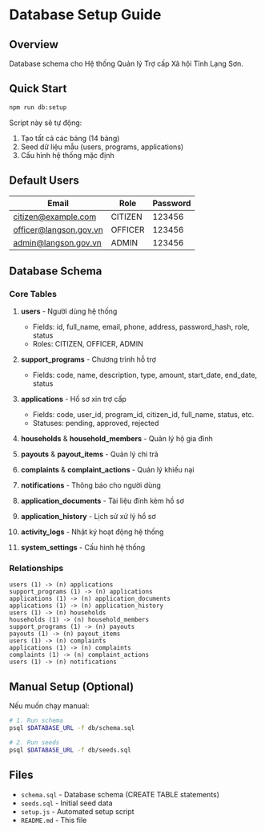 # Database Setup Guide

## Overview
Database schema cho Hệ thống Quản lý Trợ cấp Xã hội Tỉnh Lạng Sơn.

## Quick Start

```bash
npm run db:setup
```

Script này sẽ tự động:
1. Tạo tất cả các bảng (14 bảng)
2. Seed dữ liệu mẫu (users, programs, applications)
3. Cấu hình hệ thống mặc định

## Default Users

| Email | Role | Password |
|-------|------|----------|
| citizen@example.com | CITIZEN | 123456 |
| officer@langson.gov.vn | OFFICER | 123456 |
| admin@langson.gov.vn | ADMIN | 123456 |

## Database Schema

### Core Tables

1. **users** - Người dùng hệ thống
   - Fields: id, full_name, email, phone, address, password_hash, role, status
   - Roles: CITIZEN, OFFICER, ADMIN

2. **support_programs** - Chương trình hỗ trợ
   - Fields: code, name, description, type, amount, start_date, end_date, status

3. **applications** - Hồ sơ xin trợ cấp
   - Fields: code, user_id, program_id, citizen_id, full_name, status, etc.
   - Statuses: pending, approved, rejected

4. **households** & **household_members** - Quản lý hộ gia đình

5. **payouts** & **payout_items** - Quản lý chi trả

6. **complaints** & **complaint_actions** - Quản lý khiếu nại

7. **notifications** - Thông báo cho người dùng

8. **application_documents** - Tài liệu đính kèm hồ sơ

9. **application_history** - Lịch sử xử lý hồ sơ

10. **activity_logs** - Nhật ký hoạt động hệ thống

11. **system_settings** - Cấu hình hệ thống

### Relationships

```
users (1) -> (n) applications
support_programs (1) -> (n) applications
applications (1) -> (n) application_documents
applications (1) -> (n) application_history
users (1) -> (n) households
households (1) -> (n) household_members
support_programs (1) -> (n) payouts
payouts (1) -> (n) payout_items
users (1) -> (n) complaints
applications (1) -> (n) complaints
complaints (1) -> (n) complaint_actions
users (1) -> (n) notifications
```

## Manual Setup (Optional)

Nếu muốn chạy manual:

```bash
# 1. Run schema
psql $DATABASE_URL -f db/schema.sql

# 2. Run seeds
psql $DATABASE_URL -f db/seeds.sql
```

## Files

- `schema.sql` - Database schema (CREATE TABLE statements)
- `seeds.sql` - Initial seed data
- `setup.js` - Automated setup script
- `README.md` - This file
